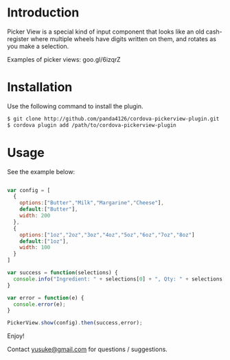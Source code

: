 # Introduction

Picker View is a special kind of input component that looks like an old cash-register
where multiple wheels have digits written on them, and rotates as you make a selection.

Examples of picker views:
goo.gl/6izqrZ

# Installation

Use the following command to install the plugin.

```bash
$ git clone http://github.com/panda4126/cordova-pickerview-plugin.git
$ cordova plugin add /path/to/cordova-pickerview-plugin
```

# Usage

See the example below:

```javascript

var config = [
  {
    options:["Butter","Milk","Margarine","Cheese"],
    default:["Butter"],
    width: 200
  },
  {
    options:["1oz","2oz","3oz","4oz","5oz","6oz","7oz","8oz"]
    default:["1oz"],
    width: 100
  }
]

var success = function(selections) {
  console.info("Ingredient: " + selections[0] + ", Qty: " + selections[1]);
}

var error = function(e) {
  console.error(e);
}

PickerView.show(config).then(success,error);
```

Enjoy!

Contact yusuke@gmail.com for questions / suggestions.
